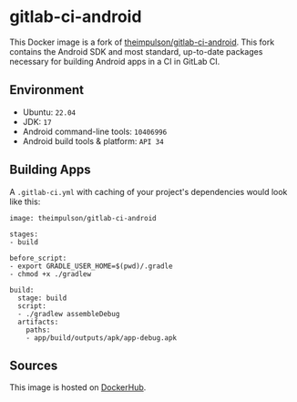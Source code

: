 # gitlab-ci-android

This Docker image is a fork of [theimpulson/gitlab-ci-android](https://gitlab.com/theimpulson/gitlab-ci-android). This fork contains the Android SDK and most standard, up-to-date packages necessary for building Android apps in a CI in GitLab CI.

## Environment

- Ubuntu: `22.04`
- JDK: `17`
- Android command-line tools: `10406996`
- Android build tools & platform: `API 34`

## Building Apps

A `.gitlab-ci.yml` with caching of your project's dependencies would look like this:

```
image: theimpulson/gitlab-ci-android

stages:
- build

before_script:
- export GRADLE_USER_HOME=$(pwd)/.gradle
- chmod +x ./gradlew

build:
  stage: build
  script:
  - ./gradlew assembleDebug
  artifacts:
    paths:
    - app/build/outputs/apk/app-debug.apk
```

## Sources

This image is hosted on [DockerHub](https://hub.docker.com/r/soboleverik/gitlab-ci-android).

